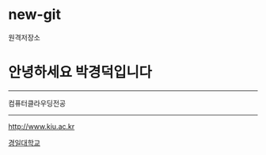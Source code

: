 # new-git
원격저장소

# 안녕하세요 박경덕입니다

***

컴퓨터클라우딩전공

---

<http://www.kiu.ac.kr>

[경일대학교](http://www.kiu.ac.kr)


